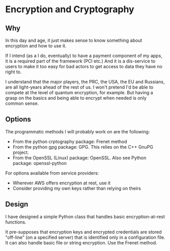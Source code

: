 # Encryption and Cryptography

## Why

In this day and age, it just makes sense to know something about encryption and how to use it.

If I intend (as a I do, eventually) to have a payment component of my apps, it is a required part of the framework (PCI etc.)  And it is a dis-service to users to make it too easy for bad actors to get access to data they have no right to.

I understand that the major players, the PRC, the USA, the EU and Russians, are all light-years ahead of the rest of us. I won't pretend I'd be able to compete at the level of quantum encryption, for example. But having a grasp on the basics and being able to encrypt when needed is only common sense.

## Options

The programmatic methods I will probably work on are the following:

- From the python crptography package: Frenet method
- From the python gpg package: GPG. This relies on the C++ GnuPG project.
- From the OpenSSL (Linux) package: OpenSSL. Also see Python package:  openssl-python

For options available from service providers:

- Wherever AWS offers encryption at rest, use it
- Consider providing my own keys rather than relying on theirs

## Design

I have designed a simple Python class that handles basic encryption-at-rest functions.

It pre-supposes that encryption keys and encrypted credentials are stored "off-line" (on a specified server) that is identified only in a configuration file.  It can also handle basic file or string encryption.  Use the Frenet method.
